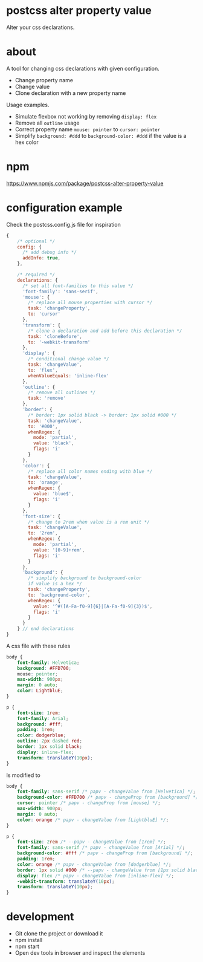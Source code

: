 # postcss alter property value
Alter your css declarations.

# about
A tool for changing css declarations with given configuration.

* Change property name
* Change value
* Clone declaration with a new property name

Usage examples. 
* Simulate flexbox not working by removing `display: flex`
* Remove all `outline` usage
* Correct property name `mouse: pointer` to `cursor: pointer`
* Simplify `background: #ddd` to `background-color: #ddd` if the value is a hex color

# npm
https://www.npmjs.com/package/postcss-alter-property-value


# configuration example
Check the postcss.config.js file for inspiration

```javascript
{
    /* optional */
    config: {
      /* add debug info */
      addInfo: true,
    },

    /* required */
    declarations: {
      /* set all font-families to this value */
      'font-family': 'sans-serif',
      'mouse': {
        /* replace all mouse properties with cursor */
        task: 'changeProperty',
        to: 'cursor' 
      },
      'transform': {
        /* clone a declaration and add before this declaration */
        task: 'cloneBefore', 
        to: '-webkit-transform'
      },
      'display': {
        /* conditional change value */
        task: 'changeValue',
        to: 'flex',
        whenValueEquals: 'inline-flex'
      },
      'outline': {
        /* remove all outlines */
        task: 'remove'
      },
      'border': {
        /* border: 1px solid black -> border: 1px solid #000 */
        task: 'changeValue',
        to: '#000',
        whenRegex: {
          mode: 'partial',
          value: 'black', 
          flags: 'i'
        }
      },
      'color': {
        /* replace all color names ending with blue */
        task: 'changeValue',
        to: 'orange',
        whenRegex: {
          value: 'blue$',
          flags: 'i'
        }
      },
      'font-size': {
        /* change to 2rem when value is a rem unit */
        task: 'changeValue',
        to: '2rem',
        whenRegex: {
          mode: 'partial',
          value: '[0-9]+rem', 
          flags: 'i'
        }
      },
      'background': {
        /* simplify background to background-color 
        if value is a hex */
        task: 'changeProperty',
        to: 'background-color',
        whenRegex: {
          value: '^#([A-Fa-f0-9]{6}|[A-Fa-f0-9]{3})$',
          flags: 'i'
        }
      }
    } // end declarations
}
```

A css file with these rules

```css
body {
    font-family: Helvetica;
    background: #FFD700;
    mouse: pointer;
    max-width: 900px;
    margin: 0 auto;
    color: LightbluE;
}

p {    
    font-size: 1rem;
    font-family: Arial;
    background: #fff;
    padding: 1rem;    
    color: dodgerblue;    
    outline: 2px dashed red;
    border: 1px solid black;
    display: inline-flex;
    transform: translateY(10px);
}
```

Is modified to
```css
body {
    font-family: sans-serif /* papv - changeValue from [Helvetica] */;
    background-color: #FFD700 /* papv - changeProp from [background] */;
    cursor: pointer /* papv - changeProp from [mouse] */;
    max-width: 900px;
    margin: 0 auto;
    color: orange /* papv - changeValue from [LightbluE] */;
}

p {    
    font-size: 2rem /* --papv - changeValue from [1rem] */;
    font-family: sans-serif /* papv - changeValue from [Arial] */;
    background-color: #fff /* papv - changeProp from [background] */;
    padding: 1rem;
    color: orange /* papv - changeValue from [dodgerblue] */;
    border: 1px solid #000 /* --papv - changeValue from [1px solid black] */;
    display: flex /* papv - changeValue from [inline-flex] */;
    -webkit-transform: translateY(10px);
    transform: translateY(10px);
}
```



# development
* Git clone the project or download it
* npm install
* npm start
* Open dev tools in browser and inspect the elements
